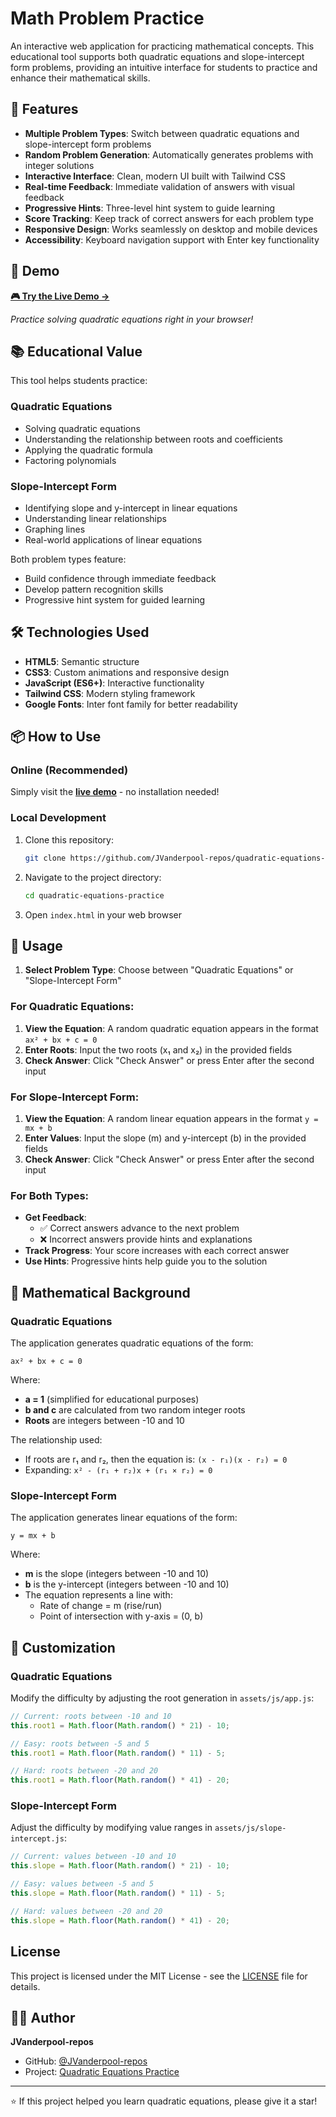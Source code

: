 # Math Problem Practice

An interactive web application for practicing mathematical concepts. This educational tool supports both quadratic equations and slope-intercept form problems, providing an intuitive interface for students to practice and enhance their mathematical skills.

## 🌟 Features

- **Multiple Problem Types**: Switch between quadratic equations and slope-intercept form problems
- **Random Problem Generation**: Automatically generates problems with integer solutions
- **Interactive Interface**: Clean, modern UI built with Tailwind CSS
- **Real-time Feedback**: Immediate validation of answers with visual feedback
- **Progressive Hints**: Three-level hint system to guide learning
- **Score Tracking**: Keep track of correct answers for each problem type
- **Responsive Design**: Works seamlessly on desktop and mobile devices
- **Accessibility**: Keyboard navigation support with Enter key functionality

## 🚀 Demo

**[🎮 Try the Live Demo →](https://jvanderpool-repos.github.io/quadratic_equations_practice/)**

*Practice solving quadratic equations right in your browser!*

## 📚 Educational Value

This tool helps students practice:

### Quadratic Equations
- Solving quadratic equations
- Understanding the relationship between roots and coefficients
- Applying the quadratic formula
- Factoring polynomials

### Slope-Intercept Form
- Identifying slope and y-intercept in linear equations
- Understanding linear relationships
- Graphing lines
- Real-world applications of linear equations

Both problem types feature:
- Build confidence through immediate feedback
- Develop pattern recognition skills
- Progressive hint system for guided learning

## 🛠️ Technologies Used

- **HTML5**: Semantic structure
- **CSS3**: Custom animations and responsive design
- **JavaScript (ES6+)**: Interactive functionality
- **Tailwind CSS**: Modern styling framework
- **Google Fonts**: Inter font family for better readability

## 📦 How to Use

### Online (Recommended)
Simply visit the **[live demo](https://jvanderpool-repos.github.io/quadratic_equations_practice/)** - no installation needed!

### Local Development
1. Clone this repository:
   ```bash
   git clone https://github.com/JVanderpool-repos/quadratic-equations-practice.git
   ```
2. Navigate to the project directory:
   ```bash
   cd quadratic-equations-practice
   ```
3. Open `index.html` in your web browser

## 🎯 Usage

1. **Select Problem Type**: Choose between "Quadratic Equations" or "Slope-Intercept Form"

### For Quadratic Equations:
1. **View the Equation**: A random quadratic equation appears in the format `ax² + bx + c = 0`
2. **Enter Roots**: Input the two roots (x₁ and x₂) in the provided fields
3. **Check Answer**: Click "Check Answer" or press Enter after the second input

### For Slope-Intercept Form:
1. **View the Equation**: A random linear equation appears in the format `y = mx + b`
2. **Enter Values**: Input the slope (m) and y-intercept (b) in the provided fields
3. **Check Answer**: Click "Check Answer" or press Enter after the second input

### For Both Types:
- **Get Feedback**: 
  - ✅ Correct answers advance to the next problem
  - ❌ Incorrect answers provide hints and explanations
- **Track Progress**: Your score increases with each correct answer
- **Use Hints**: Progressive hints help guide you to the solution

## 📖 Mathematical Background

### Quadratic Equations
The application generates quadratic equations of the form:
```
ax² + bx + c = 0
```

Where:
- **a = 1** (simplified for educational purposes)
- **b and c** are calculated from two random integer roots
- **Roots** are integers between -10 and 10

The relationship used:
- If roots are r₁ and r₂, then the equation is: `(x - r₁)(x - r₂) = 0`
- Expanding: `x² - (r₁ + r₂)x + (r₁ × r₂) = 0`

### Slope-Intercept Form
The application generates linear equations of the form:
```
y = mx + b
```

Where:
- **m** is the slope (integers between -10 and 10)
- **b** is the y-intercept (integers between -10 and 10)
- The equation represents a line with:
  - Rate of change = m (rise/run)
  - Point of intersection with y-axis = (0, b)

## 🎨 Customization

### Quadratic Equations
Modify the difficulty by adjusting the root generation in `assets/js/app.js`:
```javascript
// Current: roots between -10 and 10
this.root1 = Math.floor(Math.random() * 21) - 10;

// Easy: roots between -5 and 5
this.root1 = Math.floor(Math.random() * 11) - 5;

// Hard: roots between -20 and 20
this.root1 = Math.floor(Math.random() * 41) - 20;
```

### Slope-Intercept Form
Adjust the difficulty by modifying value ranges in `assets/js/slope-intercept.js`:
```javascript
// Current: values between -10 and 10
this.slope = Math.floor(Math.random() * 21) - 10;

// Easy: values between -5 and 5
this.slope = Math.floor(Math.random() * 11) - 5;

// Hard: values between -20 and 20
this.slope = Math.floor(Math.random() * 41) - 20;
```

##  License

This project is licensed under the MIT License - see the [LICENSE](LICENSE) file for details.

## 👨‍💻 Author

**JVanderpool-repos**
- GitHub: [@JVanderpool-repos](https://github.com/JVanderpool-repos)
- Project: [Quadratic Equations Practice](https://github.com/JVanderpool-repos/quadratic-equations-practice)

---

⭐ If this project helped you learn quadratic equations, please give it a star!